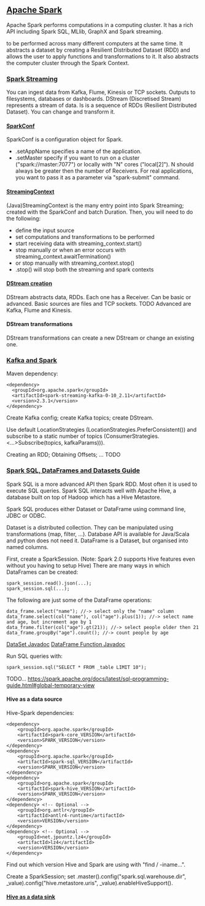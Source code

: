 ## [Apache Spark](https://spark.apache.org/docs/latest/index.html)

Apache Spark performs computations in a computing cluster. It has a rich API including Spark SQL, MLlib,
GraphX and Spark streaming.

 to be performed across many different computers at the same time. It
abstracts a dataset by creating a Resilient Distributed Dataset (RDD) and allows the user to apply functions
and transformations to it. It also abstracts the computer cluster through the Spark Context.

### [Spark Streaming](https://spark.apache.org/docs/latest/streaming-programming-guide.html)

You can ingest data from Kafka, Flume, Kinesis or TCP sockets. Outputs to filesystems, databases or dashboards.
DStream (Discretised Stream) represents a stream of data. Is is a sequence of RDDs (Resilient Distributed
Dataset). You can change and transform it.

#### [SparkConf](https://spark.apache.org/docs/latest/api/java/index.html?org/apache/spark/SparkConf.html)

SparkConf is a configuration object for Spark.
* .setAppName specifies a name of the application.
* .setMaster specify if you want to run on a cluster ("spark://master:7077") or locally with "N" cores ("local[2]"). N should always be greater then the number of Receivers. For real applications, you want to pass it as a parameter via "spark-submit" command.

#### [StreamingContext](https://spark.apache.org/docs/latest/api/java/index.html?org/apache/spark/streaming/api/java/JavaStreamingContext.html)

(Java)StreamingContext is the many entry point into Spark Streaming; created with the SparkConf and batch Duration.
Then, you will need to do the following:
* define the input source
* set computations and transformations to be performed
* start receiving data with streaming_context.start()
* stop manually or when an error occurs with streaming_context.awaitTermination()
* or stop manually with streaming_context.stop()
* .stop() will stop both the streaming and spark contexts

#### [DStream creation](https://spark.apache.org/docs/latest/streaming-programming-guide.html#transformations-on-dstreams)

DStream abstracts data, RDDs. Each one has a Receiver. Can be basic or advanced.
Basic sources are files and TCP sockets. TODO
Advanced are Kafka, Flume and Kinesis.

#### DStream transformations

DStream transformations can create a new DStream or change an existing one.

### [Kafka and Spark](https://spark.apache.org/docs/latest/streaming-kafka-integration.html)

Maven dependency:
```
<dependency>
  <groupId>org.apache.spark</groupId>
  <artifactId>spark-streaming-kafka-0-10_2.11</artifactId>
  <version>2.3.1</version>
</dependency>
```

Create Kafka config; create Kafka topics; create DStream.

Use default LocationStrategies (LocationStrategies.PreferConsistent()) and subscribe to a static number of topics (ConsumerStrategies.<...>Subscribe(topics, kafkaParams))).

Creating an RDD; Obtaining Offsets; ... TODO

### [Spark SQL, DataFrames and Datasets Guide](https://spark.apache.org/docs/latest/sql-programming-guide.html)

Spark SQL is a more advanced API then Spark RDD. Most often it is used to execute SQL queries.
Spark SQL interacts well with Apache Hive, a database built on top of Hadoop which has a Hive Metastore.

Spark SQL produces either Dataset or DataFrame using command line, JDBC or ODBC.

Dataset is a distributed collection. They can be manipulated using transformations (map, filter, ...). Database API is available for Java/Scala and python does not need it.
DataFrame is a Dataset, but organised into named columns. 

First, create a SparkSession. (Note: Spark 2.0 supports Hive features even without you having to setup Hive)
There are many ways in which DataFrames can be created:
```
spark_session.read().json(...);
spark_session.sql(...);
```

The following are just some of the DataFrame operations:
```
data_frame.select("name"); //-> select only the "name" column 
data_frame.select(col("name"), col("age").plus(1)); //-> select name and age, but increment age by 1
data_frame.filter(col("age").gt(21)); //-> select people older then 21
data_frame.groupBy("age").count(); //-> count people by age
```
[DataSet Javadoc](https://spark.apache.org/docs/latest/api/java/org/apache/spark/sql/Dataset.html)
[DataFrame Function Javadoc](https://spark.apache.org/docs/latest/api/java/org/apache/spark/sql/functions.html)

Run SQL queries with:
```
spark_session.sql("SELECT * FROM _table LIMIT 10");
```

TODO... https://spark.apache.org/docs/latest/sql-programming-guide.html#global-temporary-view

#### Hive as a data source

Hive-Spark dependencies:
```
<dependency>
    <groupId>org.apache.spark</groupId>
    <artifactId>spark-core_VERSION</artifactId>
    <version>SPARK_VERSION</version>
</dependency>
<dependency>
    <groupId>org.apache.spark</groupId>
    <artifactId>spark-sql_VERSION</artifactId>
    <version>SPARK_VERSION</version>
</dependency>
<dependency>
    <groupId>org.apache.spark</groupId>
    <artifactId>spark-hive_VERSION</artifactId>
    <version>SPARK_VERSION</version>
</dependency>
<dependency> <!-- Optional -->
    <groupId>org.antlr</groupId>
    <artifactId>antlr4-runtime</artifactId>
    <version>VERSION</version>
</dependency>
<dependency> <!-- Optional -->
    <groupId>net.jpountz.lz4</groupId>
    <artifactId>lz4</artifactId>
    <version>VERSION</version>
</dependency>
```
Find out which version Hive and Spark are using with "find / -iname...".

Create a SparkSession; set .master().config("spark.sql.warehouse.dir", _value).config("hive.metastore.uris", _value).enableHiveSupport().

#### [Hive as a data sink](http://spark.apache.org/docs/latest/sql-programming-guide.html#saving-to-persistent-tables)

